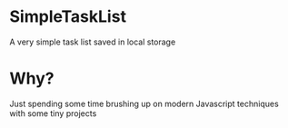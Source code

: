 # SimpleTaskList
A very simple task list saved in local storage

# Why?
Just spending some time brushing up on modern Javascript techniques with some tiny projects

